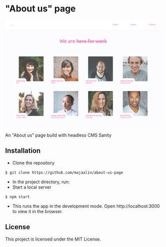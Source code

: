 # "About us" page

![Image description](readme-img.png)

An "About us" page build with headless CMS Sanity

## Installation
- Clone the repository
```
$ git clone https://github.com/majaalin/about-us-page
```
- In the project directory, run: 
- Start a local server
```
$ npm start
```
- This runs the app in the development mode. Open http://localhost:3000 to view it in the browser.

## License
This project is licensed under the MIT License.